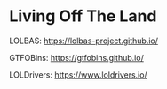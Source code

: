 # Living Off The Land

LOLBAS: https://lolbas-project.github.io/

GTFOBins: https://gtfobins.github.io/

LOLDrivers: https://www.loldrivers.io/
